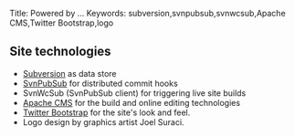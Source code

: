 Title: Powered by ...
Keywords: subversion,svnpubsub,svnwcsub,Apache CMS,Twitter Bootstrap,logo

## Site technologies

- [Subversion](http://subversion.apache.org/) as data store
- [SvnPubSub](https://journal.paul.querna.org/articles/2010/10/22/evolution-of-apaches-websites/) for distributed commit hooks
- SvnWcSub (SvnPubSub client) for triggering live site builds
- [Apache CMS](http://www.apache.org/dev/cms) for the build and online editing technologies
- [Twitter Bootstrap](http://github.com/twbs/bootstrap) for the site's look and feel.
- Logo design by graphics artist Joel Suraci.
